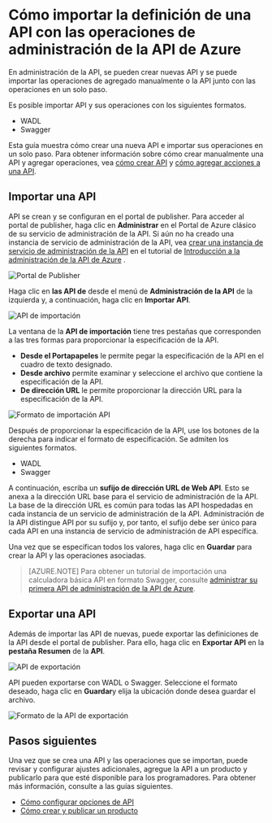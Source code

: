 <properties 
    pageTitle="Conceptos básicos de administración de la API" 
    description="Obtenga información sobre las API, productos, roles, grupos y otros conceptos clave de administración de la API." 
    services="api-management" 
    documentationCenter="" 
    authors="steved0x" 
    manager="erikre" 
    editor=""/>

<tags 
    ms.service="api-management" 
    ms.workload="mobile" 
    ms.tgt_pltfrm="na" 
    ms.devlang="na" 
    ms.topic="article" 
    ms.date="10/25/2016" 
    ms.author="sdanie"/>

# <a name="how-to-import-the-definition-of-an-api-with-operations-in-azure-api-management"></a>Cómo importar la definición de una API con las operaciones de administración de la API de Azure

En administración de la API, se pueden crear nuevas API y se puede importar las operaciones de agregado manualmente o la API junto con las operaciones en un solo paso.

Es posible importar API y sus operaciones con los siguientes formatos.

-   WADL
-   Swagger

Esta guía muestra cómo crear una nueva API e importar sus operaciones en un solo paso. Para obtener información sobre cómo crear manualmente una API y agregar operaciones, vea [cómo crear API][] y [cómo agregar acciones a una API][].

## <a name="import-api"> </a>Importar una API

API se crean y se configuran en el portal de publisher. Para acceder al portal de publisher, haga clic en **Administrar** en el Portal de Azure clásico de su servicio de administración de la API. Si aún no ha creado una instancia de servicio de administración de la API, vea [crear una instancia de servicio de administración de la API][] en el tutorial de [Introducción a la administración de la API de Azure][] .

![Portal de Publisher][api-management-management-console]

Haga clic en **las API de** desde el menú de **Administración de la API** de la izquierda y, a continuación, haga clic en **Importar API**.

![API de importación][api-management-import-apis]

La ventana de la **API de importación** tiene tres pestañas que corresponden a las tres formas para proporcionar la especificación de la API.

-   **Desde el Portapapeles** le permite pegar la especificación de la API en el cuadro de texto designado.
-   **Desde archivo** permite examinar y seleccione el archivo que contiene la especificación de la API.
-   **De dirección URL** le permite proporcionar la dirección URL para la especificación de la API.

![Formato de importación API][api-management-import-api-clipboard]

Después de proporcionar la especificación de la API, use los botones de la derecha para indicar el formato de especificación. Se admiten los siguientes formatos.

-   WADL
-   Swagger

A continuación, escriba un **sufijo de dirección URL de Web API**. Esto se anexa a la dirección URL base para el servicio de administración de la API. La base de la dirección URL es común para todas las API hospedadas en cada instancia de un servicio de administración de la API. Administración de la API distingue API por su sufijo y, por tanto, el sufijo debe ser único para cada API en una instancia de servicio de administración de API específica.

Una vez que se especifican todos los valores, haga clic en **Guardar** para crear la API y las operaciones asociadas. 

>[AZURE.NOTE] Para obtener un tutorial de importación una calculadora básica API en formato Swagger, consulte [administrar su primera API de administración de la API de Azure](api-management-get-started.md).

## <a name="export-api"></a> Exportar una API

Además de importar las API de nuevas, puede exportar las definiciones de la API desde el portal de publisher. Para ello, haga clic en **Exportar API** en la **pestaña Resumen** de la **API**.

![API de exportación][api-management-export-api]

API pueden exportarse con WADL o Swagger. Seleccione el formato deseado, haga clic en **Guardar**y elija la ubicación donde desea guardar el archivo.

![Formato de la API de exportación][api-management-export-api-format]

## <a name="next-steps"> </a>Pasos siguientes

Una vez que se crea una API y las operaciones que se importan, puede revisar y configurar ajustes adicionales, agregue la API a un producto y publicarlo para que esté disponible para los programadores. Para obtener más información, consulte a las guías siguientes.

-   [Cómo configurar opciones de API][]
-   [Cómo crear y publicar un producto][]




[api-management-management-console]: ./media/api-management-howto-import-api/api-management-management-console.png
[api-management-import-apis]: ./media/api-management-howto-import-api/api-management-api-import-apis.png
[api-management-import-api-clipboard]: ./media/api-management-howto-import-api/api-management-import-api-wizard.png
[api-management-export-api]: ./media/api-management-howto-import-api/api-management-export-api.png
[api-management-export-api-format]: ./media/api-management-howto-import-api/api-management-export-api-format.png

[Import an API]: #import-api
[Export an API]: #export-api
[Configure API settings]: #configure-api-settings
[Next steps]: #next-steps

[Introducción a la administración de la API de Azure]: api-management-get-started.md
[Crear una instancia de servicio de administración de la API]: api-management-get-started.md#create-service-instance

[Cómo agregar acciones a una API]: api-management-howto-add-operations.md
[Cómo crear y publicar un producto]: api-management-howto-add-products.md
[Cómo crear API]: api-management-howto-create-apis.md
[Cómo configurar opciones de API]: api-management-howto-create-apis.md#configure-api-settings
